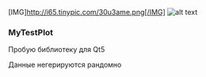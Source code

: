 [IMG]http://i65.tinypic.com/30u3ame.png[/IMG]
![alt text](http://i65.tinypic.com/30u3ame.png)

###  MyTestPlot

Пробую библиотеку для Qt5

Данные негерируются рандомно



